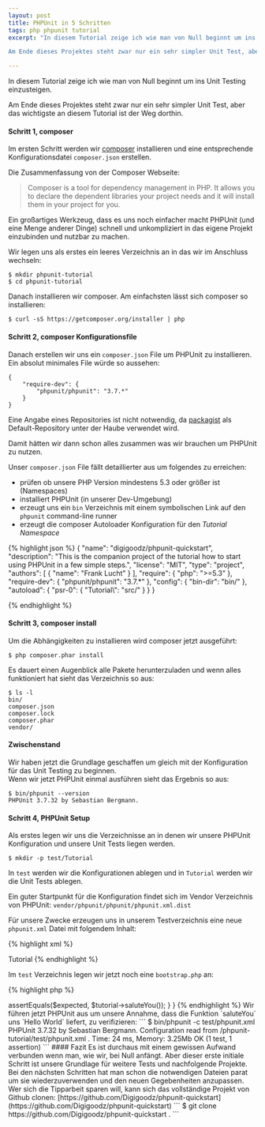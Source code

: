 ```yaml
---
layout: post
title: PHPUnit in 5 Schritten
tags: php phpunit tutorial
excerpt: "In diesem Tutorial zeige ich wie man von Null beginnt um ins Unit Testing einzusteigen.

Am Ende dieses Projektes steht zwar nur ein sehr simpler Unit Test, aber das wichtigste an diesem Tutorial ist der Weg dorthin."

---
```

In diesem Tutorial zeige ich wie man von Null beginnt um ins Unit Testing einzusteigen.

Am Ende dieses Projektes steht zwar nur ein sehr simpler Unit Test, aber das wichtigste an diesem Tutorial ist der Weg dorthin.


#### Schritt 1, composer
Im ersten Schritt werden wir <a href="http://getcomposer.org" target="_blank">composer</a> installieren und eine entsprechende Konfigurationsdatei `composer.json` erstellen.

Die Zusammenfassung von der Composer Webseite:
> Composer is a tool for dependency management in PHP. It allows you to declare the dependent libraries your project needs and it will install them in your project for you.

Ein großartiges Werkzeug, dass es uns noch einfacher macht PHPUnit (und eine Menge anderer Dinge) schnell und unkompliziert in das eigene Projekt einzubinden und nutzbar zu machen.

Wir legen uns als erstes ein leeres Verzeichnis an in das wir im Anschluss wechseln:

```
$ mkdir phpunit-tutorial
$ cd phpunit-tutorial
```

Danach installieren wir composer. Am einfachsten lässt sich composer so installieren: 

```
$ curl -sS https://getcomposer.org/installer | php
```


#### Schritt 2, composer Konfigurationsfile

Danach erstellen wir uns ein `composer.json` File um PHPUnit zu installieren.  
Ein absolut minimales File würde so aussehen:

```
{
    "require-dev": {
        "phpunit/phpunit": "3.7.*"
    }
}
```


<p class="personal-info">Eine Angabe eines Repositories ist nicht notwendig, da <a href="http://packagist.org">packagist</a> als Default-Repository unter der Haube verwendet wird.</p>

Damit hätten wir dann schon alles zusammen was wir brauchen um PHPUnit zu nutzen.

Unser `composer.json` File fällt detaillierter aus um folgendes zu erreichen:

* prüfen ob unsere PHP Version mindestens 5.3 oder größer ist (Namespaces)
* installiert PHPUnit (in unserer Dev-Umgebung)
* erzeugt uns ein `bin` Verzeichnis mit einem symbolischen Link auf den `phpunit` command-line runner
* erzeugt die composer Autoloader Konfiguration für den _Tutorial Namespace_

{% highlight json %}
{
  "name": "digigoodz/phpunit-quickstart",
  "description": "This is the companion project of the tutorial how to start using PHPUnit in a few simple steps.",
  "license": "MIT",
  "type": "project",
  "authors": [
      {
          "name": "Frank Lucht"
      }
    ],
  "require": {
      "php": ">=5.3"
  },
  "require-dev": {
      "phpunit/phpunit": "3.7.*"
  },
  "config": {
      "bin-dir": "bin/"
  },
  "autoload": {
      "psr-0": {
          "Tutorial\\": "src/"
      }
  }
}

{% endhighlight %}



#### Schritt 3, composer install
Um die Abhängigkeiten zu installieren wird composer jetzt ausgeführt:

```
$ php composer.phar install
```

Es dauert einen Augenblick alle Pakete herunterzuladen und wenn alles funktioniert hat sieht das Verzeichnis so aus:

```
$ ls -l
bin/
composer.json
composer.lock
composer.phar
vendor/
```

#### Zwischenstand
Wir haben jetzt die Grundlage geschaffen um gleich mit der Konfiguration für das Unit Testing zu beginnen.  
Wenn wir jetzt PHPUnit einmal ausführen sieht das Ergebnis so aus:

```
$ bin/phpunit --version
PHPUnit 3.7.32 by Sebastian Bergmann.
```

#### Schritt 4, PHPUnit Setup
Als erstes legen wir uns die Verzeichnisse an in denen wir unsere PHPUnit Konfiguration und unsere Unit Tests liegen werden.


```
$ mkdir -p test/Tutorial
```

In `test` werden wir die Konfigurationen ablegen und in `Tutorial` werden wir die Unit Tests ablegen.

Ein guter Startpunkt für die Konfiguration findet sich im Vendor Verzeichnis von PHPUnit: `vendor/phpunit/phpunit/phpunit.xml.dist`

Für unsere Zwecke erzeugen uns in unserem Testverzeichnis eine neue `phpunit.xml` Datei mit folgendem Inhalt:

{% highlight xml %}
<?xml version="1.0" encoding="UTF-8"?>
<phpunit xmlns:xsi="http://www.w3.org/2001/XMLSchema-instance"
  xsi:noNamespaceSchemaLocation="../vendor/phpunit/phpunit/phpunit.xsd"
  bootstrap="./bootstrap.php"
  backupGlobals="false"
  verbose="true">
  <testsuites>
    <testsuite name="Tutorial Testsuite">
      <directory suffix=".php">Tutorial</directory>
    </testsuite>
  </testsuites>
</phpunit>
{% endhighlight %}

Im `test` Verzeichnis legen wir jetzt noch eine `bootstrap.php` an:

{% highlight php %}
<?php
error_reporting(E_ALL | E_STRICT);

ini_set('display_startup_errors', 1);
ini_set('display_errors', 1);

include __DIR__ . '/../vendor/autoload.php';
{% endhighlight %}

Die `bootstrap.php` wird vor Ausführung der Unit Tests aufgerufen um ein paar PHP Settings für das Error Reporting vorzunehmen und um das Autoloading von composer einzubinden.

#### Schritt 5, Der Test
Wir sind jetzt soweit unsere zu testende Klasse und den dazugehörigen Unit Test zu schreiben.
Wir werden composer für das Autoloading nach [PSR-0](http://www.php-fig.org/psr/psr-0/) nutzen.

Dazu legen wir uns ein neues Verzeichnis an:

```
mkdir -p src/Tutorial
```

Als nächstes erzeugen wir in unserem neuen Verzeichnis die Datei `Tutorial.php` mit folgendem Inhalt:

{% highlight php %}
<?php
namespace Tutorial;

class Tutorial
{
    public function saluteYou()
    {
        return "Hello World!";
    }
}
{% endhighlight %}


Unser Testverzeichnis ist aus dem vorherigen Schritt vorbereitet.

Wir erstellen jetzt in dem vorhandenen Testverzeichnis `test/Tutorial` die Testdatei `TutorialTest.php` mit diesem Inhalt:

{% highlight php %}
<?php
namespace Tests;

use Tutorial\Tutorial;

class TutorialTest extends \PHPUnit_Framework_TestCase
{
    public function testTutorialClassShouldSaluteYou()
    {
        $expected = "Hello World!";

        $tutorial = new Tutorial();
        $this->assertEquals($expected, $tutorial->saluteYou());
    }
}
{% endhighlight %}

Wir führen jetzt PHPUnit aus um unsere Annahme, dass die Funktion `saluteYou` uns `Hello World` liefert, zu verifizieren:


```
$ bin/phpunit -c test/phpunit.xml                                                                                                                     
PHPUnit 3.7.32 by Sebastian Bergmann.

Configuration read from /phpunit-tutorial/test/phpunit.xml
.
Time: 24 ms, Memory: 3.25Mb

OK (1 test, 1 assertion)
```

#### Fazit
Es ist durchaus mit einem gewissen Aufwand verbunden wenn man, wie wir, bei Null anfängt. Aber dieser erste initiale Schritt ist unsere Grundlage für weitere Tests und nachfolgende Projekte.

Bei den nächsten Schritten hat man schon die notwendigen Dateien parat um sie wiederzuverwenden und den neuen Gegebenheiten anzupassen.

Wer sich die Tipparbeit sparen will, kann sich das vollständige Projekt von Github clonen: [https://github.com/Digigoodz/phpunit-quickstart](https://github.com/Digigoodz/phpunit-quickstart)

```
$ git clone https://github.com/Digigoodz/phpunit-quickstart .
```







